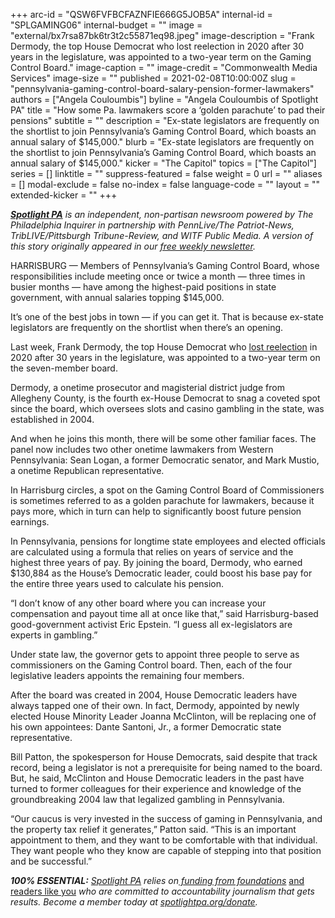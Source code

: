 +++
arc-id = "QSW6FVFBCFAZNFIE666G5JOB5A"
internal-id = "SPLGAMING06"
internal-budget = ""
image = "external/bx7rsa87bk6tr3t2c55871eq98.jpeg"
image-description = "Frank Dermody, the top House Democrat who lost reelection in 2020 after 30 years in the legislature, was appointed to a two-year term on the Gaming Control Board."
image-caption = ""
image-credit = "Commonwealth Media Services"
image-size = ""
published = 2021-02-08T10:00:00Z
slug = "pennsylvania-gaming-control-board-salary-pension-former-lawmakers"
authors = ["Angela Couloumbis"]
byline = "Angela Couloumbis of Spotlight PA"
title = "How some Pa. lawmakers score a ‘golden parachute’ to pad their pensions"
subtitle = ""
description = "Ex-state legislators are frequently on the shortlist to join Pennsylvania’s Gaming Control Board, which boasts an annual salary of $145,000."
blurb = "Ex-state legislators are frequently on the shortlist to join Pennsylvania’s Gaming Control Board, which boasts an annual salary of $145,000."
kicker = "The Capitol"
topics = ["The Capitol"]
series = []
linktitle = ""
suppress-featured = false
weight = 0
url = ""
aliases = []
modal-exclude = false
no-index = false
language-code = ""
layout = ""
extended-kicker = ""
+++

<a href="https://www.spotlightpa.org/"><i><b>Spotlight PA</b></i></a><i> is an independent, non-partisan newsroom powered by The Philadelphia Inquirer in partnership with PennLive/The Patriot-News, TribLIVE/Pittsburgh Tribune-Review, and WITF Public Media. A version of this story originally appeared in our </i><a href="https://www.spotlightpa.org/newsletters"><i>free weekly newsletter</i></a><i>.</i>

HARRISBURG — Members of Pennsylvania’s Gaming Control Board, whose responsibilities include meeting once or twice a month — three times in busier months — have among the highest-paid positions in state government, with annual salaries topping $145,000.

It’s one of the best jobs in town — if you can get it. That is because ex-state legislators are frequently on the shortlist when there’s an opening.

Last week, Frank Dermody, the top House Democrat who <a href="https://www.pennlive.com/elections/2020/11/house-democrat-leader-frank-dermody-concedes-re-election-race.html">lost reelection</a> in 2020 after 30 years in the legislature, was appointed to a two-year term on the seven-member board.

Dermody, a onetime prosecutor and magisterial district judge from Allegheny County, is the fourth ex-House Democrat to snag a coveted spot since the board, which oversees slots and casino gambling in the state, was established in 2004.

<script src="https://www.spotlightpa.org/embed.js" async></script><div data-spl-embed-version="1" data-spl-src="https://www.spotlightpa.org/embeds/donate/?teaser_text=Spotlight%20PA%20provides%20essential%2C%20public-service%20journalism%20thanks%20to%20readers%20like%20you.%20Help%20us%20continue%20that%20work."></div>

And when he joins this month, there will be some other familiar faces. The panel now includes two other onetime lawmakers from Western Pennsylvania: Sean Logan, a former Democratic senator, and Mark Mustio, a onetime Republican representative.

In Harrisburg circles, a spot on the Gaming Control Board of Commissioners is sometimes referred to as a golden parachute for lawmakers, because it pays more, which in turn can help to significantly boost future pension earnings.

In Pennsylvania, pensions for longtime state employees and elected officials are calculated using a formula that relies on years of service and the highest three years of pay. By joining the board, Dermody, who earned $130,884 as the House’s Democratic leader, could boost his base pay for the entire three years used to calculate his pension.

“I don’t know of any other board where you can increase your compensation and payout time all at once like that,” said Harrisburg-based good-government activist Eric Epstein. “I guess all ex-legislators are experts in gambling.”

Under state law, the governor gets to appoint three people to serve as commissioners on the Gaming Control board. Then, each of the four legislative leaders appoints the remaining four members.

After the board was created in 2004, House Democratic leaders have always tapped one of their own. In fact, Dermody, appointed by newly elected House Minority Leader Joanna McClinton, will be replacing one of his own appointees: Dante Santoni, Jr., a former Democratic state representative.

<script src="https://www.spotlightpa.org/embed.js" async></script><div data-spl-embed-version="1" data-spl-src="https://www.spotlightpa.org/embeds/newsletter/"></div>

Bill Patton, the spokesperson for House Democrats, said despite that track record, being a legislator is not a prerequisite for being named to the board. But, he said, McClinton and House Democratic leaders in the past have turned to former colleagues for their experience and knowledge of the groundbreaking 2004 law that legalized gambling in Pennsylvania.

“Our caucus is very invested in the success of gaming in Pennsylvania, and the property tax relief it generates,” Patton said. “This is an important appointment to them, and they want to be comfortable with that individual. They want people who they know are capable of stepping into that position and be successful.”

<i><b>100% ESSENTIAL:</b></i><i> </i><a href="https://www.spotlightpa.org/"><i>Spotlight PA</i></a><i> relies on</i><a href="https://www.spotlightpa.org/support"><i> funding from foundations</i></a><i> </i><a href="https://www.spotlightpa.org/support">and readers like you</a><i> who are committed to accountability journalism that gets results. Become a member today at </i><a href="/donate?campaign=701Dn000000YgovIAC"><i>spotlightpa.org/donate</i></a><i>.</i>
